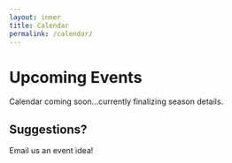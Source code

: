 ```yaml
---
layout: inner
title: Calendar
permalink: /calendar/
---
```


# Upcoming Events

Calendar coming soon...currently finalizing season details.


## Suggestions?

Email us an event idea!

